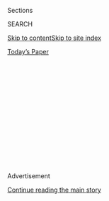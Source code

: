 <div id="app">

<div>

<div>

<div>

<div class="NYTAppHideMasthead css-1q2w90k e1suatyy0">

<div class="section css-ui9rw0 e1suatyy2">

<div class="css-eph4ug er09x8g0">

<div class="css-6n7j50">

</div>

<span class="css-1dv1kvn">Sections</span>

<div class="css-10488qs">

<span class="css-1dv1kvn">SEARCH</span>

</div>

[Skip to content](#site-content)[Skip to site
index](#site-index)

</div>

<div class="css-10698na e1huz5gh0">

</div>

</div>

<div id="masthead-bar-one" class="section hasLinks css-15hmgas e1csuq9d3">

<div class="css-uqyvli e1csuq9d0">

</div>

<div class="css-1uqjmks e1csuq9d1">

</div>

<div class="css-9e9ivx">

[](https://myaccount.nytimes3xbfgragh.onion/auth/login?response_type=cookie&client_id=vi)

</div>

<div class="css-1bvtpon e1csuq9d2">

[Today’s
Paper](https://www.nytimes3xbfgragh.onion/section/todayspaper)

</div>

</div>

</div>

</div>

<div data-aria-hidden="false">

<div id="site-content" data-role="main">

<div>

<div class="css-1aor85t" style="opacity:0.000000001;z-index:-1;visibility:hidden">

<div class="css-1hqnpie">

<div class="css-epjblv">

<span class="css-17xtcya">[Opinion](/section/opinion)</span><span class="css-x15j1o">|</span><span class="css-fwqvlz">The
Unemployed Stare Into the Abyss. Republicans Look
Away.</span>

</div>

<div class="css-k008qs">

<div class="css-1iwv8en">

<span class="css-18z7m18"></span>

<div>

</div>

</div>

<span class="css-1n6z4y">https://nyti.ms/30nmzFe</span>

<div class="css-1705lsu">

<div class="css-4xjgmj">

<div class="css-4skfbu" data-role="toolbar" data-aria-label="Social Media Share buttons, Save button, and Comments Panel with current comment count" data-testid="share-tools">

  - 
  - 
  - 
  - 
    
    <div class="css-6n7j50">
    
    </div>

  - 
  - 

</div>

</div>

</div>

</div>

</div>

</div>

<div id="NYT_TOP_BANNER_REGION" class="css-13pd83m">

</div>

<div id="top-wrapper" class="css-1sy8kpn">

<div id="top-slug" class="css-l9onyx">

Advertisement

</div>

[Continue reading the main
story](#after-top)

<div class="ad top-wrapper" style="text-align:center;height:100%;display:block;min-height:250px">

<div id="top" class="place-ad" data-position="top" data-size-key="top">

</div>

</div>

<div id="after-top">

</div>

</div>

<div>

<div class="css-v5btjw etb61u70">

<div class="css-v05ibm etb61u71">

[Opinion](/section/opinion)

</div>

</div>

<div id="sponsor-wrapper" class="css-1hyfx7x">

<div id="sponsor-slug" class="css-19vbshk">

Supported by

</div>

[Continue reading the main
story](#after-sponsor)

<div id="sponsor" class="ad sponsor-wrapper" style="text-align:center;height:100%;display:block">

</div>

<div id="after-sponsor">

</div>

</div>

<div class="css-186x18t">

</div>

<div class="css-1vkm6nb ehdk2mb0">

# The Unemployed Stare Into the Abyss. Republicans Look Away.

</div>

The cruelty and ignorance of Trump and his allies are creating another
gratuitous disaster.

<div class="css-18e8msd">

<div class="css-vp77d3 epjyd6m0">

<div class="css-1p10dcb ey68jwv0" data-aria-hidden="true">

[![Paul
Krugman](https://static01.graylady3jvrrxbe.onion/images/2018/04/02/opinion/paul-krugman/paul-krugman-thumbLarge.png
"Paul Krugman")](https://www.nytimes3xbfgragh.onion/by/paul-krugman)

</div>

<div class="css-1baulvz">

By [<span class="css-1baulvz last-byline" itemprop="name">Paul
Krugman</span>](https://www.nytimes3xbfgragh.onion/by/paul-krugman)

<div class="css-8atqhb">

Opinion Columnist

</div>

</div>

</div>

  - Aug. 3,
    2020

  - 
    
    <div class="css-4xjgmj">
    
    <div class="css-d8bdto" data-role="toolbar" data-aria-label="Social Media Share buttons, Save button, and Comments Panel with current comment count" data-testid="share-tools">
    
      - 
      - 
      - 
      - 
        
        <div class="css-6n7j50">
        
        </div>
    
      - 
      - 
    
    </div>
    
    </div>

</div>

<div class="css-79elbk" data-testid="photoviewer-wrapper">

<div class="css-z3e15g" data-testid="photoviewer-wrapper-hidden">

</div>

<div class="css-1a48zt4 ehw59r15" data-testid="photoviewer-children">

![<span class="css-16f3y1r e13ogyst0" data-aria-hidden="true">A couple
waiting with their children to get help filing unemployment insurance
claims in
Oklahoma.</span><span class="css-cnj6d5 e1z0qqy90" itemprop="copyrightHolder"><span class="css-1ly73wi e1tej78p0">Credit...</span><span><span>Joseph
Rushmore for The New York
Times</span></span></span>](https://static01.graylady3jvrrxbe.onion/images/2020/08/03/opinion/03krugmanWe/03krugmanWe-articleLarge-v2.jpg?quality=75&auto=webp&disable=upscale)

</div>

</div>

</div>

<div class="section meteredContent css-1r7ky0e" name="articleBody" itemprop="articleBody">

<div class="css-1fanzo5 StoryBodyCompanionColumn">

<div class="css-53u6y8">

In case you haven’t noticed, the coronavirus is still very much with us.
Around a thousand Americans are dying from Covid-19 each day, 10 times
the rate in the [European
Union](https://ourworldindata.org/coronavirus-data-explorer?zoomToSelection=true&deathsMetric=true&interval=smoothed&smoothing=7&country=USA~EuropeanUnion&pickerMetric=location&pickerSort=asc).
Thanks to our failure to control the pandemic, we’re still suffering
from Great Depression levels of unemployment; a brief recovery driven by
premature attempts to resume business as usual appears to have [petered
out](https://www.calculatedriskblog.com/2020/08/forecasts-for-july-employment-report.html)
as states pause or reverse their opening.

Yet enhanced unemployment benefits, a crucial lifeline for tens of
millions of Americans, have expired. And negotiations over how — or even
whether — to restore aid appear to be
[stalled](https://www.nytimes3xbfgragh.onion/2020/08/02/us/politics/coronavirus-jobless-aid.html?action=click&module=Top%20Stories&pgtype=Homepage).

You sometimes see headlines describing this crisis as a result of
“congressional dysfunction.” Such headlines reveal a severe case of
bothsidesism — the almost pathological aversion of some in the media to
placing blame where it belongs.

For House Democrats passed a bill specifically designed to deal with
this mess *two and a half months ago*. The Trump administration and
Senate Republicans had plenty of time to propose an alternative.
Instead, they didn’t even focus on the issue until days before the
benefits ended. And even now they’re refusing to offer anything that
might significantly alleviate workers’ plight.

</div>

</div>

<div class="css-1fanzo5 StoryBodyCompanionColumn">

<div class="css-53u6y8">

This is an astonishing failure of governance, right up there with the
mishandling of the pandemic itself. But what explains it?

<div class="css-1q1hscp">

<div class="css-1xk4eoy">

<div id="PK">

</div>

</div>

</div>

Well, I’m of two minds. Was it ignorant malevolence, or malevolent
ignorance?

Let’s talk first about the ignorance.

The Covid recession that began in February may have been the simplest,
most comprehensible business downturn in history. Much of the U.S.
economy was put on hold to contain a pandemic. Job losses were
concentrated in services that were either inessential or could be
postponed, and were highly likely to spread the coronavirus:
restaurants, air travel, dentists’ visits.

The main goal of economic policy was to make this temporary lockdown
tolerable, sustaining the incomes of those unable to work.

</div>

</div>

<div class="css-1fanzo5 StoryBodyCompanionColumn">

<div class="css-53u6y8">

Republicans, however, have shown no sign of understanding any of this.
The policy proposals being floated by White House aides and advisers are
almost surreal in their disconnect from reality. Cutting [payroll
taxes](https://www.wsj.com/articles/how-trump-can-deliver-tax-relief-without-congress-11596396830)
on workers who can’t work? Letting businesspeople deduct the full cost
of [three-martini
lunches](https://www.msnbc.com/rachel-maddow-show/gop-includes-three-martini-lunch-deduction-aid-package-n1235110)
they can’t eat?

They don’t even seem to understand the mechanics of how unemployment
checks are paid out. They proposed [continuing
benefits](https://www.cbsnews.com/news/unemployment-600-benefits-extension-senate-democrats-reject-white-house-short-term-extension/)
for a brief period while negotiations continue — but this literally
can’t be done, because the state offices that disburse unemployment
aid couldn’t handle the necessary reprogramming.

Above all, Republicans seem obsessed with the idea that unemployment
benefits are making workers lazy and unwilling to accept jobs.

This would be a bizarre claim even if unemployment benefits really were
reducing the incentive to seek work. After all, there are more than [30
million workers](https://www.dol.gov/ui/data.pdf) receiving benefits,
but only [five million](https://fred.stlouisfed.org/series/JTSJOL) job
openings. No matter how harshly you treat the unemployed, they can’t
take jobs that don’t exist.

It’s almost a secondary concern to note that there’s almost no evidence
that unemployment benefits are, in fact, discouraging workers from
taking jobs. [Multiple
studies](https://twitter.com/ernietedeschi/status/1289919537538674689)
find no significant incentive effect.

And unemployment benefits didn’t prevent the U.S. from adding seven
million jobs, most of them for low-wage workers — that is, precisely the
workers often receiving more in unemployment than from their normal jobs
— during the abortive spring recovery.

By the way, a [great
majority](https://fivethirtyeight.com/features/economists-think-congress-should-keep-paying-unemployed-workers-600-a-week-or-even-more/)
of economists believe that unemployment benefits have helped sustain the
economy as a whole, by supporting consumer spending.

</div>

</div>

<div class="css-1fanzo5 StoryBodyCompanionColumn">

<div class="css-53u6y8">

So the attack on unemployment aid is rooted in deep ignorance. But
there’s also a strong element of malice.

Republicans have a long history of suggesting that the jobless are moral
failures — that they’d rather sit home [watching
TV](https://www.epi.org/blog/ugly-views-about-the-unemployed-by-congressional-republicans/)
than work. And the Trump years have been marked by a relentless assault
on programs that help the less fortunate, from Obamacare to food stamps.

One indicator of G.O.P. disingenuousness is the sudden re-emergence of
“deficit hawks” claiming that helping the unemployed will add too much
to the national debt. I use the scare quotes because as far as I can
tell not one of the politicians claiming that we can’t afford to help
the unemployed raised any objections to Donald Trump’s $2 trillion tax
cut for corporations and the wealthy.

Nor was disdain for the unlucky the only reason the G.O.P. didn’t want
to help Americans in need. The recent [Vanity
Fair](https://www.vanityfair.com/news/2020/07/how-jared-kushners-secret-testing-plan-went-poof-into-thin-air)
report about why we don’t have a national testing strategy fits with a
lot of evidence that Republicans spent months believing that Covid-19
was a blue-state problem, not relevant to people they cared about. By
the time they realized that the pandemic was exploding in the [Sun
Belt](https://covidtracking.com/data/charts/regional-cases), it was too
late to avoid disaster.

At this point, then, it’s hard to see how we avoid another gratuitous
catastrophe. The fecklessness of the Trump administration and its allies
means that millions of Americans will soon be in dire financial straits.

*The Times is committed to publishing* [*a diversity of
letters*](https://www.nytimes3xbfgragh.onion/2019/01/31/opinion/letters/letters-to-editor-new-york-times-women.html)
*to the editor. We’d like to hear what you think about this or any of
our articles. Here are some*
[*tips*](https://help.nytimes3xbfgragh.onion/hc/en-us/articles/115014925288-How-to-submit-a-letter-to-the-editor)*.
And here’s our email:*
[*letters@NYTimes.com*](mailto:letters@NYTimes.com)*.*

*Follow The New York Times Opinion section on*
[*Facebook*](https://www.facebookcorewwwi.onion/nytopinion)*,* [*Twitter
(@NYTopinion)*](http://twitter.com/NYTOpinion) *and*
[*Instagram*](https://www.instagram.com/nytopinion/)*.*

</div>

</div>

</div>

<div>

</div>

<div>

</div>

<div>

</div>

<div>

<div id="bottom-wrapper" class="css-1ede5it">

<div id="bottom-slug" class="css-l9onyx">

Advertisement

</div>

[Continue reading the main
story](#after-bottom)

<div id="bottom" class="ad bottom-wrapper" style="text-align:center;height:100%;display:block;min-height:90px">

</div>

<div id="after-bottom">

</div>

</div>

</div>

</div>

</div>

## Site Index

<div>

</div>

## Site Information Navigation

  - [© <span>2020</span> <span>The New York Times
    Company</span>](https://help.nytimes3xbfgragh.onion/hc/en-us/articles/115014792127-Copyright-notice)

<!-- end list -->

  - [NYTCo](https://www.nytco.com/)
  - [Contact
    Us](https://help.nytimes3xbfgragh.onion/hc/en-us/articles/115015385887-Contact-Us)
  - [Work with us](https://www.nytco.com/careers/)
  - [Advertise](https://nytmediakit.com/)
  - [T Brand Studio](http://www.tbrandstudio.com/)
  - [Your Ad
    Choices](https://www.nytimes3xbfgragh.onion/privacy/cookie-policy#how-do-i-manage-trackers)
  - [Privacy](https://www.nytimes3xbfgragh.onion/privacy)
  - [Terms of
    Service](https://help.nytimes3xbfgragh.onion/hc/en-us/articles/115014893428-Terms-of-service)
  - [Terms of
    Sale](https://help.nytimes3xbfgragh.onion/hc/en-us/articles/115014893968-Terms-of-sale)
  - [Site
    Map](https://spiderbites.nytimes3xbfgragh.onion)
  - [Help](https://help.nytimes3xbfgragh.onion/hc/en-us)
  - [Subscriptions](https://www.nytimes3xbfgragh.onion/subscription?campaignId=37WXW)

</div>

</div>

</div>

</div>

